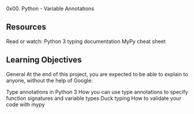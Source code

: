 0x00. Python - Variable Annotations

## Resources
Read or watch:
Python 3 typing documentation
MyPy cheat sheet

## Learning Objectives
General
At the end of this project, you are expected to be able to explain to anyone, without the help of Google:

Type annotations in Python 3
How you can use type annotations to specify function signatures and variable types
Duck typing
How to validate your code with mypy